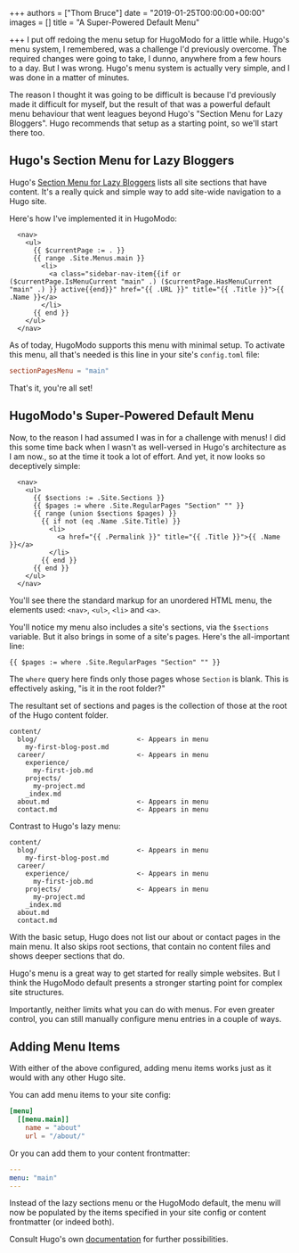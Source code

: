 +++
authors = ["Thom Bruce"]
date = "2019-01-25T00:00:00+00:00"
images = []
title = "A Super-Powered Default Menu"

+++
I put off redoing the menu setup for HugoModo for a little while. Hugo's menu system, I remembered, was a challenge I'd previously overcome. The required changes were going to take, I dunno, anywhere from a few hours to a day. But I was wrong. Hugo's menu system is actually very simple, and I was done in a matter of minutes.

The reason I thought it was going to be difficult is because I'd previously made it difficult for myself, but the result of that was a powerful default menu behaviour that went leagues beyond Hugo's "Section Menu for Lazy Bloggers". Hugo recommends that setup as a starting point, so we'll start there too.

## Hugo's Section Menu for Lazy Bloggers

Hugo's [Section Menu for Lazy Bloggers](https://gohugo.io/templates/menu-templates/#section-menu-for-lazy-bloggers "Hugo's Default Menu") lists all site sections that have content. It's a really quick and simple way to add site-wide navigation to a Hugo site.

Here's how I've implemented it in HugoModo:

``` go-html-template
  <nav>
    <ul>
      {{ $currentPage := . }}
      {{ range .Site.Menus.main }}
        <li>
          <a class="sidebar-nav-item{{if or ($currentPage.IsMenuCurrent "main" .) ($currentPage.HasMenuCurrent "main" .) }} active{{end}}" href="{{ .URL }}" title="{{ .Title }}">{{ .Name }}</a>
        </li>
      {{ end }}
    </ul>
  </nav>
```

As of today, HugoModo supports this menu with minimal setup. To activate this menu, all that's needed is this line in your site's `config.toml` file:

```toml
sectionPagesMenu = "main"
```

That's it, you're all set!

## HugoModo's Super-Powered Default Menu

Now, to the reason I had assumed I was in for a challenge with menus! I did this some time back when I wasn't as well-versed in Hugo's architecture as I am now., so at the time it took a lot of effort. And yet, it now looks so deceptively simple:

``` go-html-template
  <nav>
    <ul>
      {{ $sections := .Site.Sections }}
      {{ $pages := where .Site.RegularPages "Section" "" }}
      {{ range (union $sections $pages) }}
        {{ if not (eq .Name .Site.Title) }}
          <li>
            <a href="{{ .Permalink }}" title="{{ .Title }}">{{ .Name }}</a>
          </li>
        {{ end }}
      {{ end }}
    </ul>
  </nav>
```

You'll see there the standard markup for an unordered HTML menu, the elements used: `<nav>`, `<ul>`, `<li>` and `<a>`.

You'll notice my menu also includes a site's sections, via the `$sections` variable. But it also brings in some of a site's pages. Here's the all-important line:

``` go-html-template
{{ $pages := where .Site.RegularPages "Section" "" }}
```

The `where` query here finds only those pages whose `Section` is blank. This is effectively asking, "is it in the root folder?"

The resultant set of sections and pages is the collection of those at the root of the Hugo content folder.

```
content/
  blog/							<- Appears in menu
    my-first-blog-post.md
  career/						<- Appears in menu
    experience/
      my-first-job.md
    projects/
      my-project.md
    _index.md
  about.md						<- Appears in menu
  contact.md					<- Appears in menu
```

Contrast to Hugo's lazy menu:

```
content/
  blog/							<- Appears in menu
    my-first-blog-post.md
  career/
    experience/					<- Appears in menu
      my-first-job.md
    projects/					<- Appears in menu
      my-project.md
    _index.md
  about.md
  contact.md
```

With the basic setup, Hugo does not list our about or contact pages in the main menu. It also skips root sections, that contain no content files and shows deeper sections that do.

Hugo's menu is a great way to get started for really simple websites. But I think the HugoModo default presents a stronger starting point for complex site structures.

Importantly, neither limits what you can do with menus. For even greater control, you can still manually configure menu entries in a couple of ways.

## Adding Menu Items

With either of the above configured, adding menu items works just as it would with any other Hugo site.

You can add menu items to your site config:

```toml
[menu]
  [[menu.main]]
    name = "about"
    url = "/about/"
```

Or you can add them to your content frontmatter:

```yaml
---
menu: "main"
---
```

Instead of the lazy sections menu or the HugoModo default, the menu will now be populated by the items specified in your site config or content frontmatter (or indeed both).

Consult Hugo's own [documentation](https://gohugo.io/content-management/menus/ "Hugo's Menu Documentation") for further possibilities.
